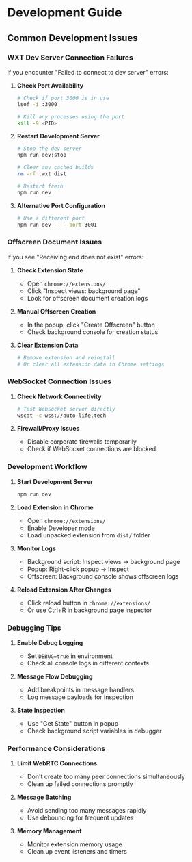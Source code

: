 # Development Guide

## Common Development Issues

### WXT Dev Server Connection Failures

If you encounter "Failed to connect to dev server" errors:

1. **Check Port Availability**
   ```bash
   # Check if port 3000 is in use
   lsof -i :3000
   
   # Kill any processes using the port
   kill -9 <PID>
   ```

2. **Restart Development Server**
   ```bash
   # Stop the dev server
   npm run dev:stop
   
   # Clear any cached builds
   rm -rf .wxt dist
   
   # Restart fresh
   npm run dev
   ```

3. **Alternative Port Configuration**
   ```bash
   # Use a different port
   npm run dev -- --port 3001
   ```

### Offscreen Document Issues

If you see "Receiving end does not exist" errors:

1. **Check Extension State**
   - Open `chrome://extensions/`
   - Click "Inspect views: background page"
   - Look for offscreen document creation logs

2. **Manual Offscreen Creation**
   - In the popup, click "Create Offscreen" button
   - Check background console for creation status

3. **Clear Extension Data**
   ```bash
   # Remove extension and reinstall
   # Or clear all extension data in Chrome settings
   ```

### WebSocket Connection Issues

1. **Check Network Connectivity**
   ```bash
   # Test WebSocket server directly
   wscat -c wss://auto-life.tech
   ```

2. **Firewall/Proxy Issues**
   - Disable corporate firewalls temporarily
   - Check if WebSocket connections are blocked

### Development Workflow

1. **Start Development Server**
   ```bash
   npm run dev
   ```

2. **Load Extension in Chrome**
   - Open `chrome://extensions/`
   - Enable Developer mode
   - Load unpacked extension from `dist/` folder

3. **Monitor Logs**
   - Background script: Inspect views → background page
   - Popup: Right-click popup → Inspect
   - Offscreen: Background console shows offscreen logs

4. **Reload Extension After Changes**
   - Click reload button in `chrome://extensions/`
   - Or use Ctrl+R in background page inspector

### Debugging Tips

1. **Enable Debug Logging**
   - Set `DEBUG=true` in environment
   - Check all console logs in different contexts

2. **Message Flow Debugging**
   - Add breakpoints in message handlers
   - Log message payloads for inspection

3. **State Inspection**
   - Use "Get State" button in popup
   - Check background script variables in debugger

### Performance Considerations

1. **Limit WebRTC Connections**
   - Don't create too many peer connections simultaneously
   - Clean up failed connections promptly

2. **Message Batching**
   - Avoid sending too many messages rapidly
   - Use debouncing for frequent updates

3. **Memory Management**
   - Monitor extension memory usage
   - Clean up event listeners and timers
